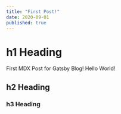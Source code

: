 ```yaml
---
title: "First Post!"
date: 2020-09-01
published: true
---
```


# h1 Heading

First MDX Post for Gatsby Blog! Hello World!

## h2 Heading

### h3 Heading